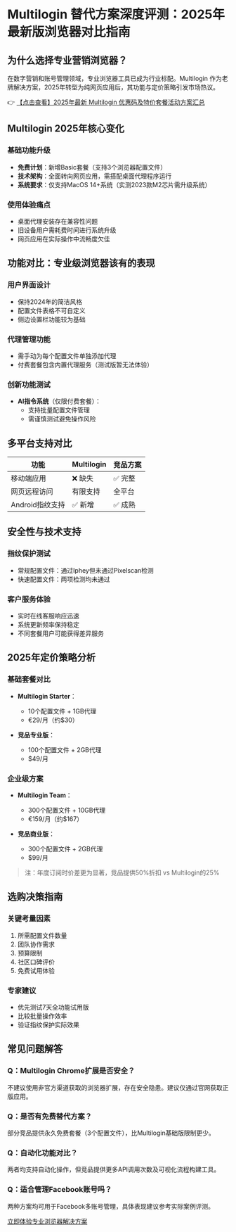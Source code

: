 # Multilogin 替代方案深度评测：2025年最新版浏览器对比指南

## 为什么选择专业营销浏览器？

在数字营销和账号管理领域，专业浏览器工具已成为行业标配。Multilogin 作为老牌解决方案，2025年转型为纯网页应用后，其功能与定价策略引发市场热议。

👉 [【点击查看】2025年最新 Multilogin 优惠码及特价套餐活动方案汇总](https://bit.ly/multIlogin)

## Multilogin 2025年核心变化

### 基础功能升级
- **免费计划**：新增Basic套餐（支持3个浏览器配置文件）
- **技术架构**：全面转向网页应用，需搭配桌面代理程序运行
- **系统要求**：仅支持MacOS 14+系统（实测2023款M2芯片需升级系统）

### 使用体验痛点
- 桌面代理安装存在兼容性问题
- 旧设备用户需耗费时间进行系统升级
- 网页应用在实际操作中流畅度欠佳

## 功能对比：专业级浏览器该有的表现

### 用户界面设计
- 保持2024年的简洁风格
- 配置文件表格不可自定义
- 侧边设置栏功能较为基础

### 代理管理功能
- 需手动为每个配置文件单独添加代理
- 付费套餐包含内置代理服务（测试版暂无法体验）

### 创新功能测试
- **AI指令系统**（仅限付费套餐）：
  - 支持批量配置文件管理
  - 需谨慎测试避免操作风险

## 多平台支持对比

| 功能               | Multilogin | 竞品方案 |
|--------------------|------------|----------|
| 移动端应用         | ❌ 缺失     | ✅ 完整   |
| 网页远程访问       | 有限支持   | 全平台   |
| Android指纹支持    | ✅ 新增     | ✅ 成熟   |

## 安全性与技术支持

### 指纹保护测试
- 常规配置文件：通过Iphey但未通过Pixelscan检测
- 快速配置文件：两项检测均未通过

### 客户服务体验
- 实时在线客服响应迅速
- 系统更新频率保持稳定
- 不同套餐用户可能获得差异服务

## 2025年定价策略分析

### 基础套餐对比
- **Multilogin Starter**：
  - 10个配置文件 + 1GB代理
  - €29/月（约$30）
  
- **竞品专业版**：
  - 100个配置文件 + 2GB代理
  - $49/月

### 企业级方案
- **Multilogin Team**：
  - 300个配置文件 + 10GB代理
  - €159/月（约$167）
  
- **竞品商业版**：
  - 300个配置文件 + 2GB代理
  - $99/月

> 注：年度订阅时价差更为显著，竞品提供50%折扣 vs Multilogin的25%

## 选购决策指南

### 关键考量因素
1. 所需配置文件数量
2. 团队协作需求
3. 预算限制
4. 社区口碑评价
5. 免费试用体验

### 专家建议
- 优先测试7天全功能试用版
- 比较批量操作效率
- 验证指纹保护实际效果

## 常见问题解答

### Q：Multilogin Chrome扩展是否安全？
不建议使用非官方渠道获取的浏览器扩展，存在安全隐患。建议仅通过官网获取正版应用。

### Q：是否有免费替代方案？
部分竞品提供永久免费套餐（3个配置文件），比Multilogin基础版限制更少。

### Q：自动化功能对比？
两者均支持自动化操作，但竞品提供更多API调用次数及可视化流程构建工具。

### Q：适合管理Facebook账号吗？
两种方案均可用于Facebook多账号管理，具体表现建议参考实际案例评测。

[立即体验专业浏览器解决方案](https://bit.ly/multIlogin)